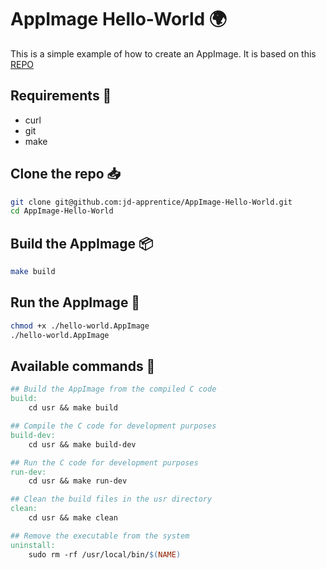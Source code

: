 # AppImage Hello-World 🌍

This is a simple example of how to create an AppImage. It is based on this [REPO](https://github.com/ClonedRepos/hello-world-appimage)

## Requirements 🔨

- curl
- git
- make

## Clone the repo 📥

```bash
git clone git@github.com:jd-apprentice/AppImage-Hello-World.git
cd AppImage-Hello-World
```

## Build the AppImage 📦

```bash
make build
```

## Run the AppImage 🚀

```bash
chmod +x ./hello-world.AppImage
./hello-world.AppImage
```

## Available commands 📜

```makefile
## Build the AppImage from the compiled C code
build:
	cd usr && make build

## Compile the C code for development purposes
build-dev:
	cd usr && make build-dev

## Run the C code for development purposes
run-dev:
	cd usr && make run-dev

## Clean the build files in the usr directory
clean:
	cd usr && make clean

## Remove the executable from the system
uninstall:
	sudo rm -rf /usr/local/bin/$(NAME)
```
